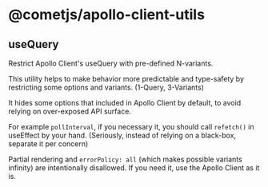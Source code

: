 # @cometjs/apollo-client-utils

## useQuery

Restrict Apollo Client's useQuery with pre-defined N-variants.

This utility helps to make behavior more predictable and type-safety by restricting some options and variants. (1-Query, 3-Variants)

It hides some options that included in Apollo Client by default, to avoid relying on over-exposed API surface.

For example `pollInterval`, if you necessary it, you should call `refetch()` in useEffect by your hand. (Seriously, instead of relying on a black-box, separate it per concern)

Partial rendering and `errorPolicy: all` (which makes possible variants infinity) are intentionally disallowed. If you need it, use the Apollo Client as it is.
